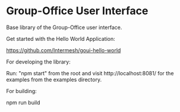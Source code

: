 Group-Office User Interface
===========================

Base library of the Group-Office user interface.


Get started with the Hello World Application:

https://github.com/Intermesh/goui-hello-world

For developing the library:

Run: "npm start" from the root and visit http://localhost:8081/ for the examples from the examples directory.

For building:

npm run build
